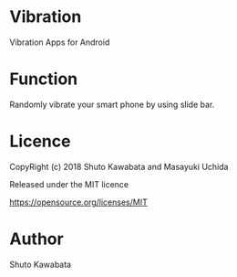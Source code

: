 # Vibration
Vibration Apps for Android

# Function
Randomly vibrate your smart phone by using slide bar.

# Licence
CopyRight (c) 2018 Shuto Kawabata and Masayuki Uchida

Released under the MIT licence

https://opensource.org/licenses/MIT

# Author
Shuto Kawabata
